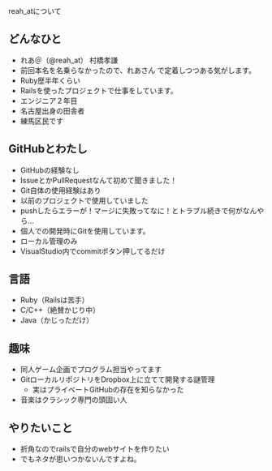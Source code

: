 reah_atについて
## どんなひと
* れあ＠（@reah_at） 村橋孝謙
 * 前回本名を名乗らなかったので、れあさん で定着しつつある気がします。
* Ruby歴半年くらい
* Railsを使ったプロジェクトで仕事をしています。
* エンジニア２年目
* 名古屋出身の田舎者
* 練馬区民です

## GitHubとわたし
* GitHubの経験なし
 * IssueとかPullRequestなんて初めて聞きました！
* Git自体の使用経験はあり
 * 以前のプロジェクトで使用していました
 * pushしたらエラーが！マージに失敗ってなに！とトラブル続きで何がなんやら…
* 個人での開発時にGitを使用しています。
 * ローカル管理のみ
 * VisualStudio内でcommitボタン押してるだけ

## 言語
* Ruby（Railsは苦手）
* C/C++（絶賛かじり中）
* Java（かじっただけ）

## 趣味
* 同人ゲーム企画でプログラム担当やってます
 * GitローカルリポジトリをDropbox上に立てて開発する謎管理
   * 実はプライベートGitHubの存在を知らなかった
* 音楽はクラシック専門の頭固い人

## やりたいこと
* 折角なのでrailsで自分のwebサイトを作りたい
* でもネタが思いつかないんですよね。
